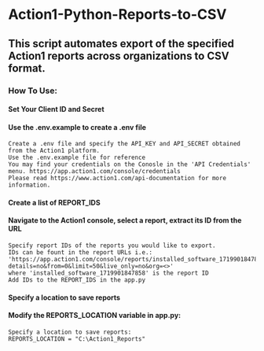 # Action1-Python-Reports-to-CSV
## This script automates export of the specified Action1 reports across organizations to CSV format.

### How To Use:

#### Set Your Client ID and Secret

#### Use the .env.example to create a .env file 
~~~
Create a .env file and specify the API_KEY and API_SECRET obtained from the Action1 platform.
Use the .env.example file for reference
You may find your credentials on the Conosle in the 'API Credentials' menu. https://app.action1.com/console/credentials
Please read https://www.action1.com/api-documentation for more information.
~~~

#### Create a list of REPORT_IDS

#### Navigate to the Action1 console, select a report, extract its ID from the URL
~~~ 
Specify report IDs of the reports you would like to export.
IDs can be fount in the report URLs i.e.: 'https://app.action1.com/console/reports/installed_software_1719901847858/summary?details=no&from=0&limit=50&live_only=no&org=<>'
where 'installed_software_1719901847858' is the report ID
Add IDs to the REPORT_IDS in the app.py
~~~

#### Specify a location to save reports
#### Modify the REPORTS_LOCATION variable in app.py:
~~~
Specify a location to save reports:
REPORTS_LOCATION = "C:\Action1_Reports"
~~~